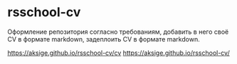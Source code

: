 # rsschool-cv
Оформление репозитория согласно требованиям, добавить в него своё CV в формате markdown, задеплоить CV в формате markdown.

https://aksige.github.io/rsschool-cv/cv
https://aksige.github.io/rsschool-cv/
